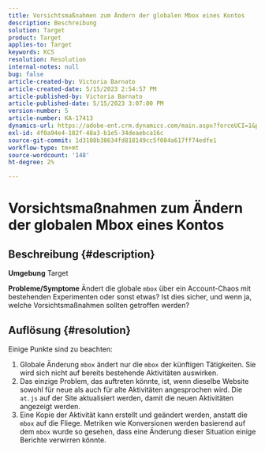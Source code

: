 ```yaml
---
title: Vorsichtsmaßnahmen zum Ändern der globalen Mbox eines Kontos
description: Beschreibung
solution: Target
product: Target
applies-to: Target
keywords: KCS
resolution: Resolution
internal-notes: null
bug: false
article-created-by: Victoria Barnato
article-created-date: 5/15/2023 2:54:57 PM
article-published-by: Victoria Barnato
article-published-date: 5/15/2023 3:07:00 PM
version-number: 5
article-number: KA-17413
dynamics-url: https://adobe-ent.crm.dynamics.com/main.aspx?forceUCI=1&pagetype=entityrecord&etn=knowledgearticle&id=c2d60e72-30f3-ed11-8848-6045bd006ce9
exl-id: 4f0a94e4-182f-48a3-b1e5-34deaebca16c
source-git-commit: 1d3108b38634fd818149cc5f084a617ff74edfe1
workflow-type: tm+mt
source-wordcount: '148'
ht-degree: 2%

---
```


# Vorsichtsmaßnahmen zum Ändern der globalen Mbox eines Kontos

## Beschreibung {#description}

<b>Umgebung</b>
Target


<b>Probleme/Symptome</b>
Ändert die globale `mbox` über ein Account-Chaos mit bestehenden Experimenten oder sonst etwas? Ist dies sicher, und wenn ja, welche Vorsichtsmaßnahmen sollten getroffen werden?


## Auflösung {#resolution}


Einige Punkte sind zu beachten:

1. Globale Änderung `mbox` ändert nur die `mbox` der künftigen Tätigkeiten. Sie wird sich nicht auf bereits bestehende Aktivitäten auswirken.
2. Das einzige Problem, das auftreten könnte, ist, wenn dieselbe Website sowohl für neue als auch für alte Aktivitäten angesprochen wird. Die `at.js` auf der Site aktualisiert werden, damit die neuen Aktivitäten angezeigt werden.
3. Eine Kopie der Aktivität kann erstellt und geändert werden, anstatt die `mbox` auf die Fliege. Metriken wie Konversionen werden basierend auf dem `mbox` wurde so gesehen, dass eine Änderung dieser Situation einige Berichte verwirren könnte.
